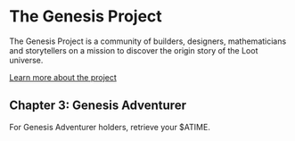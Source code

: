# The Genesis Project
The Genesis Project is a community of builders, designers, mathematicians and storytellers on a mission to discover the origin story of the Loot universe.

[Learn more about the project](genesisproject.xyz)

## Chapter 3: Genesis Adventurer
For Genesis Adventurer holders, retrieve your $ATIME.
